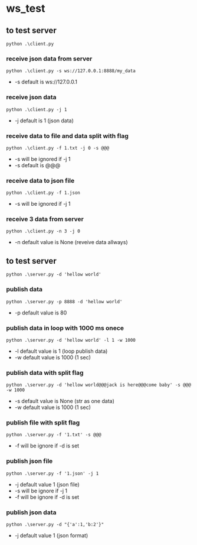 # ws_test

## to test server
``` shell
python .\client.py
```

### receive json data from server
``` shell
python .\client.py -s ws://127.0.0.1:8888/my_data
```
- -s default is ws://127.0.0.1

### receive json data
``` shell
python .\client.py -j 1
```
- -j default is 1 (json data)

### receive data to file and data split with flag
``` shell
python .\client.py -f 1.txt -j 0 -s @@@
```
- -s will be ignored if -j 1
- -s default is @@@

### receive data to json file
``` shell
python .\client.py -f 1.json
```
- -s will be ignored if -j 1

### receive 3 data from server
``` shell
python .\client.py -n 3 -j 0
```
- -n default value is None (reveive data allways)

## to test server
``` shell
python .\server.py -d 'hellow world'
```

### publish data
``` shell
python .\server.py -p 8888 -d 'hellow world'
```
- -p default value is 80

### publish data in loop with 1000 ms onece
``` shell
python .\server.py -d 'hellow world' -l 1 -w 1000
```
- -l default value is 1 (loop publish data)
- -w default value is 1000 (1 sec)

### publish data with split flag

``` shell
python .\server.py -d 'hellow world@@@jack is here@@@come baby' -s @@@  -w 1000
```
- -s default value is None (str as one data)
- -w default value is 1000 (1 sec)

### publish file with split flag
``` shell
python .\server.py -f '1.txt' -s @@@
```
- -f will be ignore if -d is set

### publish json file

``` shell
python .\server.py -f '1.json' -j 1
```
- -j default value 1 (json file)
- -s will be ignore if -j 1
- -f will be ignore if -d is set

### publish json data

``` shell
python .\server.py -d "{'a':1,'b:2'}"
```
- -j default value 1 (json format)